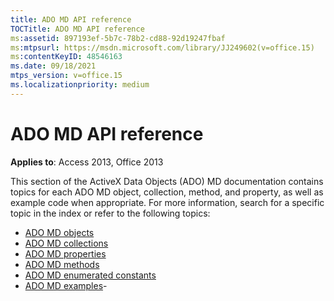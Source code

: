 ```yaml
---
title: ADO MD API reference
TOCTitle: ADO MD API reference
ms:assetid: 897193ef-5b7c-78b2-cd88-92d19247fbaf
ms:mtpsurl: https://msdn.microsoft.com/library/JJ249602(v=office.15)
ms:contentKeyID: 48546163
ms.date: 09/18/2021
mtps_version: v=office.15
ms.localizationpriority: medium
---
```


# ADO MD API reference

**Applies to**: Access 2013, Office 2013

This section of the ActiveX Data Objects (ADO) MD documentation contains topics for each ADO MD object, collection, method, and property, as well as example code when appropriate. For more information, search for a specific topic in the index or refer to the following topics:

- [ADO MD objects](ado-md-objects.md)
- [ADO MD collections](ado-md-collections.md)
- [ADO MD properties](ado-md-properties.md)
- [ADO MD methods](ado-md-methods.md)
- [ADO MD enumerated constants](ado-md-enumerated-constants.md)
- [ADO MD examples](/office/vba/access/concepts/miscellaneous/ado-md-code-examples.md)- 